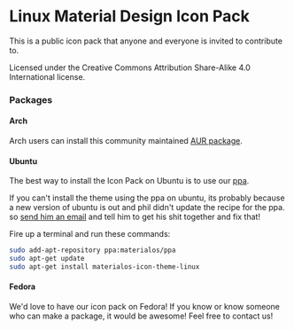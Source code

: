 # Linux Material Design Icon Pack
This is a public icon pack that anyone and everyone is invited to contribute to.

Licensed under the Creative Commons Attribution Share-Alike 4.0 International license.


### Packages

#### Arch
Arch users can install this community maintained [AUR package](https://aur.archlinux.org/packages/materialos-icon-theme-git/).

#### Ubuntu
The best way to install the Icon Pack on Ubuntu is to use our [ppa](https://launchpad.net/~materialos/+archive/ubuntu/ppa).

If you can't install the theme using the ppa on ubuntu, its probably because a new version of ubuntu is out and phil didn't update the recipe for the ppa. so [send him an email](mailto:phil@philippeloctaux.com) and tell him to get his shit together and fix that!

Fire up a terminal and run these commands:

```bash
sudo add-apt-repository ppa:materialos/ppa
sudo apt-get update
sudo apt-get install materialos-icon-theme-linux
```

#### Fedora
We'd love to have our icon pack on Fedora!
If you know or know someone who can make a package, it would be awesome! Feel free to contact us!
